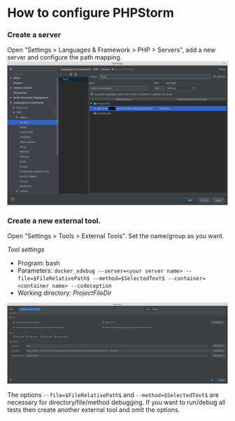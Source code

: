 # How to configure PHPStorm

### Create a server
Open "Settings > Languages & Framework > PHP > Servers", add a new server and configure the path mapping.
![PHPStorm Servers](php-servers.png)

### Create a new external tool.
Open "Settings > Tools > External Tools".
Set the name/group as you want.

_Tool settings_
- Program: bash
- Parameters: `docker_xdebug --server=<your server name> --file=$FileRelativePath$ --method=$SelectedText$ --container=<container name> --codeception`
- Working directory: $ProjectFileDir$

![external tool](external-tool.png)

The options `--file=$FileRelativePath$` and `--method=$SelectedText$` are necessary for directory/file/method debugging.
If you want to run/debug all tests then create another external tool and omit the options.